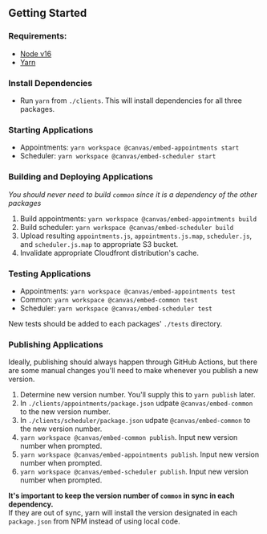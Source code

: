 ## Getting Started

### Requirements:

- [Node v16](https://nodejs.org/en/)
- [Yarn](https://yarnpkg.com/)

### Install Dependencies

- Run `yarn` from `./clients`. This will install dependencies for all three packages.

### Starting Applications

- Appointments: `yarn workspace @canvas/embed-appointments start`
- Scheduler: `yarn workspace @canvas/embed-scheduler start`

### Building and Deploying Applications

_You should never need to build `common` since it is a dependency of the other packages_

1. Build appointments: `yarn workspace @canvas/embed-appointments build`
2. Build scheduler: `yarn workspace @canvas/embed-scheduler build`
3. Upload resulting `appointments.js`, `appointments.js.map`, `scheduler.js`, and `scheduler.js.map` to appropriate S3 bucket.
4. Invalidate appropriate Cloudfront distribution's cache.

### Testing Applications

- Appointments: `yarn workspace @canvas/embed-appointments test`
- Common: `yarn workspace @canvas/embed-common test`
- Scheduler: `yarn workspace @canvas/embed-scheduler test`

New tests should be added to each packages' `./tests` directory.

### Publishing Applications

Ideally, publishing should always happen through GitHub Actions, but there are some manual changes you'll need to make whenever you publish a new version.

1. Determine new version number. You'll supply this to `yarn publish` later.
2. In `./clients/appointments/package.json` udpate `@canvas/embed-common` to the new version number.
3. In `./clients/scheduler/package.json` udpate `@canvas/embed-common` to the new version number.
4. `yarn workspace @canvas/embed-common publish`. Input new version number when prompted.
5. `yarn workspace @canvas/embed-appointments publish`. Input new version number when prompted.
6. `yarn workspace @canvas/embed-scheduler publish`. Input new version number when prompted.

**It's important to keep the version number of `common` in sync in each dependency.**  
If they are out of sync, yarn will install the version designated in each `package.json` from NPM instead of using local code.
